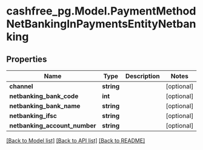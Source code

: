 # cashfree_pg.Model.PaymentMethodNetBankingInPaymentsEntityNetbanking

## Properties

Name | Type | Description | Notes
------------ | ------------- | ------------- | -------------
**channel** | **string** |  | [optional] 
**netbanking_bank_code** | **int** |  | [optional] 
**netbanking_bank_name** | **string** |  | [optional] 
**netbanking_ifsc** | **string** |  | [optional] 
**netbanking_account_number** | **string** |  | [optional] 

[[Back to Model list]](../README.md#documentation-for-models) [[Back to API list]](../README.md#documentation-for-api-endpoints) [[Back to README]](../README.md)

